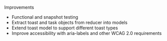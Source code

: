 Improvements
* Functional and snapshot testing
* Extract toast and task objects from reducer into models
* Extend toast model to support different toast types
* Improve accessibility with aria-labels and other WCAG 2.0 requirements
